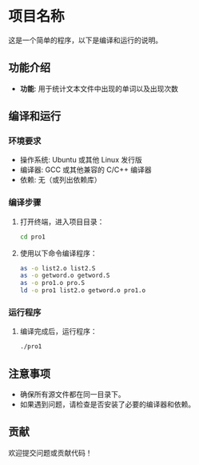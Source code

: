 # 项目名称

这是一个简单的程序，以下是编译和运行的说明。

## 功能介绍

- **功能**: 用于统计文本文件中出现的单词以及出现次数

## 编译和运行

### 环境要求

- 操作系统: Ubuntu 或其他 Linux 发行版
- 编译器: GCC 或其他兼容的 C/C++ 编译器
- 依赖: 无（或列出依赖库）

### 编译步骤

1. 打开终端，进入项目目录：
    ```bash
    cd pro1
    ```
2. 使用以下命令编译程序：
    ```bash
    as -o list2.o list2.S
    as -o getword.o getword.S
    as -o pro1.o pro.S
    ld -o pro1 list2.o getword.o pro1.o
    ```

### 运行程序

1. 编译完成后，运行程序：
    ```bash
    ./pro1
    ```

## 注意事项

- 确保所有源文件都在同一目录下。
- 如果遇到问题，请检查是否安装了必要的编译器和依赖。

## 贡献

欢迎提交问题或贡献代码！